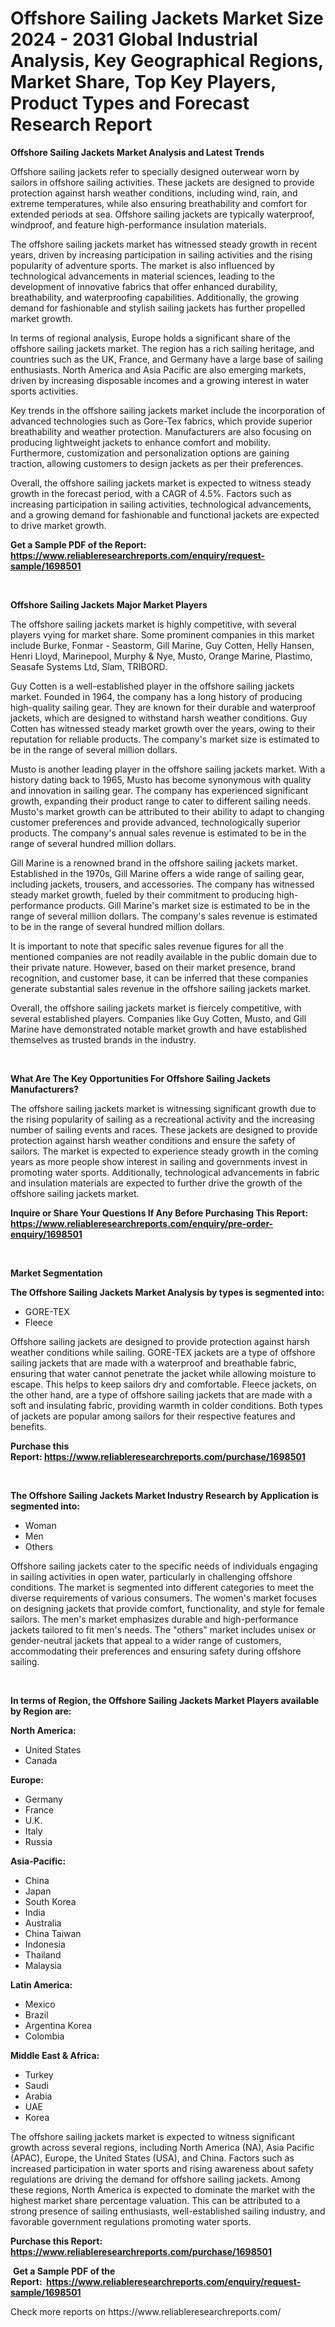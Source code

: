 <p><h1>Offshore Sailing Jackets Market Size 2024 - 2031 Global Industrial Analysis, Key Geographical Regions, Market Share, Top Key Players, Product Types and Forecast Research Report</h1></p><p><strong>Offshore Sailing Jackets Market Analysis and Latest Trends</strong></p>
<p><p>Offshore sailing jackets refer to specially designed outerwear worn by sailors in offshore sailing activities. These jackets are designed to provide protection against harsh weather conditions, including wind, rain, and extreme temperatures, while also ensuring breathability and comfort for extended periods at sea. Offshore sailing jackets are typically waterproof, windproof, and feature high-performance insulation materials.</p><p>The offshore sailing jackets market has witnessed steady growth in recent years, driven by increasing participation in sailing activities and the rising popularity of adventure sports. The market is also influenced by technological advancements in material sciences, leading to the development of innovative fabrics that offer enhanced durability, breathability, and waterproofing capabilities. Additionally, the growing demand for fashionable and stylish sailing jackets has further propelled market growth.</p><p>In terms of regional analysis, Europe holds a significant share of the offshore sailing jackets market. The region has a rich sailing heritage, and countries such as the UK, France, and Germany have a large base of sailing enthusiasts. North America and Asia Pacific are also emerging markets, driven by increasing disposable incomes and a growing interest in water sports activities.</p><p>Key trends in the offshore sailing jackets market include the incorporation of advanced technologies such as Gore-Tex fabrics, which provide superior breathability and weather protection. Manufacturers are also focusing on producing lightweight jackets to enhance comfort and mobility. Furthermore, customization and personalization options are gaining traction, allowing customers to design jackets as per their preferences.</p><p>Overall, the offshore sailing jackets market is expected to witness steady growth in the forecast period, with a CAGR of 4.5%. Factors such as increasing participation in sailing activities, technological advancements, and a growing demand for fashionable and functional jackets are expected to drive market growth.</p></p>
<p><strong>Get a Sample PDF of the Report:&nbsp; <a href="https://www.reliableresearchreports.com/enquiry/request-sample/1698501">https://www.reliableresearchreports.com/enquiry/request-sample/1698501</a></strong></p>
<p>&nbsp;</p>
<p><strong>Offshore Sailing Jackets Major Market Players</strong></p>
<p><p>The offshore sailing jackets market is highly competitive, with several players vying for market share. Some prominent companies in this market include Burke, Fonmar - Seastorm, Gill Marine, Guy Cotten, Helly Hansen, Henri Lloyd, Marinepool, Murphy & Nye, Musto, Orange Marine, Plastimo, Seasafe Systems Ltd, Slam, TRIBORD.</p><p>Guy Cotten is a well-established player in the offshore sailing jackets market. Founded in 1964, the company has a long history of producing high-quality sailing gear. They are known for their durable and waterproof jackets, which are designed to withstand harsh weather conditions. Guy Cotten has witnessed steady market growth over the years, owing to their reputation for reliable products. The company's market size is estimated to be in the range of several million dollars.</p><p>Musto is another leading player in the offshore sailing jackets market. With a history dating back to 1965, Musto has become synonymous with quality and innovation in sailing gear. The company has experienced significant growth, expanding their product range to cater to different sailing needs. Musto's market growth can be attributed to their ability to adapt to changing customer preferences and provide advanced, technologically superior products. The company's annual sales revenue is estimated to be in the range of several hundred million dollars.</p><p>Gill Marine is a renowned brand in the offshore sailing jackets market. Established in the 1970s, Gill Marine offers a wide range of sailing gear, including jackets, trousers, and accessories. The company has witnessed steady market growth, fueled by their commitment to producing high-performance products. Gill Marine's market size is estimated to be in the range of several million dollars. The company's sales revenue is estimated to be in the range of several hundred million dollars.</p><p>It is important to note that specific sales revenue figures for all the mentioned companies are not readily available in the public domain due to their private nature. However, based on their market presence, brand recognition, and customer base, it can be inferred that these companies generate substantial sales revenue in the offshore sailing jackets market.</p><p>Overall, the offshore sailing jackets market is fiercely competitive, with several established players. Companies like Guy Cotten, Musto, and Gill Marine have demonstrated notable market growth and have established themselves as trusted brands in the industry.</p></p>
<p>&nbsp;</p>
<p><strong>What Are The Key Opportunities For Offshore Sailing Jackets Manufacturers?</strong></p>
<p><p>The offshore sailing jackets market is witnessing significant growth due to the rising popularity of sailing as a recreational activity and the increasing number of sailing events and races. These jackets are designed to provide protection against harsh weather conditions and ensure the safety of sailors. The market is expected to experience steady growth in the coming years as more people show interest in sailing and governments invest in promoting water sports. Additionally, technological advancements in fabric and insulation materials are expected to further drive the growth of the offshore sailing jackets market.</p></p>
<p><strong>Inquire or Share Your Questions If Any Before Purchasing This Report: <a href="https://www.reliableresearchreports.com/enquiry/pre-order-enquiry/1698501">https://www.reliableresearchreports.com/enquiry/pre-order-enquiry/1698501</a></strong></p>
<p>&nbsp;</p>
<p><strong>Market Segmentation</strong></p>
<p><strong>The Offshore Sailing Jackets Market Analysis by types is segmented into:</strong></p>
<p><ul><li>GORE-TEX</li><li>Fleece</li></ul></p>
<p><p>Offshore sailing jackets are designed to provide protection against harsh weather conditions while sailing. GORE-TEX jackets are a type of offshore sailing jackets that are made with a waterproof and breathable fabric, ensuring that water cannot penetrate the jacket while allowing moisture to escape. This helps to keep sailors dry and comfortable. Fleece jackets, on the other hand, are a type of offshore sailing jackets that are made with a soft and insulating fabric, providing warmth in colder conditions. Both types of jackets are popular among sailors for their respective features and benefits.</p></p>
<p><strong>Purchase this Report:&nbsp;<a href="https://www.reliableresearchreports.com/purchase/1698501">https://www.reliableresearchreports.com/purchase/1698501</a></strong></p>
<p>&nbsp;</p>
<p><strong>The Offshore Sailing Jackets Market Industry Research by Application is segmented into:</strong></p>
<p><ul><li>Woman</li><li>Men</li><li>Others</li></ul></p>
<p><p>Offshore sailing jackets cater to the specific needs of individuals engaging in sailing activities in open water, particularly in challenging offshore conditions. The market is segmented into different categories to meet the diverse requirements of various consumers. The women's market focuses on designing jackets that provide comfort, functionality, and style for female sailors. The men's market emphasizes durable and high-performance jackets tailored to fit men's needs. The "others" market includes unisex or gender-neutral jackets that appeal to a wider range of customers, accommodating their preferences and ensuring safety during offshore sailing.</p></p>
<p>&nbsp;</p>
<p><strong>In terms of Region, the Offshore Sailing Jackets Market Players available by Region are:</strong></p>
<p>
    <p> <strong> North America: </strong>
        <ul>
            <li>United States</li>
            <li>Canada</li>
        </ul>
        </p> 
    <p> <strong> Europe: </strong>
        <ul>
            <li>Germany</li>
            <li>France</li>
            <li>U.K.</li>
            <li>Italy</li>
            <li>Russia</li>
        </ul>
        </p> 
    <p> <strong> Asia-Pacific: </strong>
        <ul>
            <li>China</li>
            <li>Japan</li>
            <li>South Korea</li>
            <li>India</li>
            <li>Australia</li>
            <li>China Taiwan</li>
            <li>Indonesia</li>
            <li>Thailand</li>
            <li>Malaysia</li>
        </ul>
        </p> 
    <p> <strong> Latin America: </strong>
        <ul>
            <li>Mexico</li>
            <li>Brazil</li>
            <li>Argentina Korea</li>
            <li>Colombia</li>
        </ul>
        </p> 
    <p> <strong> Middle East & Africa: </strong>
        <ul>
            <li>Turkey</li>
            <li>Saudi</li>
            <li>Arabia</li>
            <li>UAE</li>
            <li>Korea</li>
        </ul>
    </p>
    </p>
<p><p>The offshore sailing jackets market is expected to witness significant growth across several regions, including North America (NA), Asia Pacific (APAC), Europe, the United States (USA), and China. Factors such as increased participation in water sports and rising awareness about safety regulations are driving the demand for offshore sailing jackets. Among these regions, North America is expected to dominate the market with the highest market share percentage valuation. This can be attributed to a strong presence of sailing enthusiasts, well-established sailing industry, and favorable government regulations promoting water sports.</p></p>
<p><strong>Purchase this Report: <a href="https://www.reliableresearchreports.com/purchase/1698501">https://www.reliableresearchreports.com/purchase/1698501</a></strong></p>
<p>&nbsp;<strong>Get a Sample PDF of the Report:&nbsp;&nbsp;<a href="https://www.reliableresearchreports.com/enquiry/request-sample/1698501">https://www.reliableresearchreports.com/enquiry/request-sample/1698501</a></strong></p>
<p><strong></strong></p>
<p>Check more reports on https://www.reliableresearchreports.com/</p>